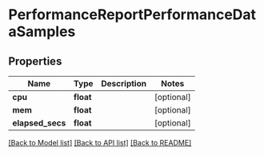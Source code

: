 # PerformanceReportPerformanceDataSamples

## Properties
Name | Type | Description | Notes
------------ | ------------- | ------------- | -------------
**cpu** | **float** |  | [optional] 
**mem** | **float** |  | [optional] 
**elapsed_secs** | **float** |  | [optional] 

[[Back to Model list]](../README.md#documentation-for-models) [[Back to API list]](../README.md#documentation-for-api-endpoints) [[Back to README]](../README.md)


